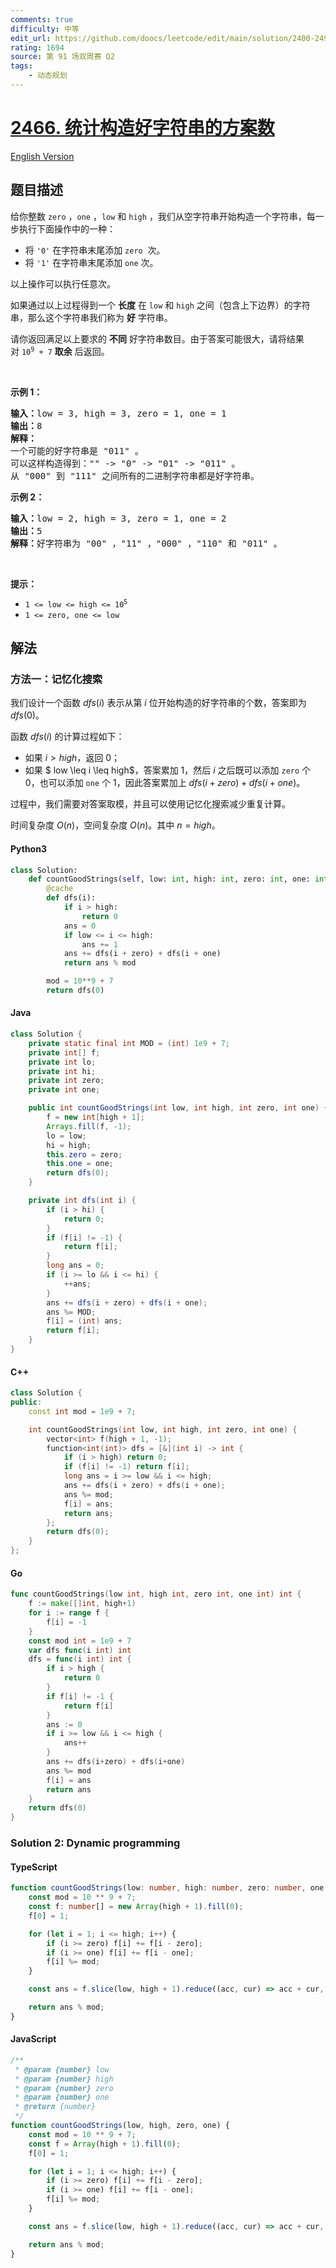 ```yaml
---
comments: true
difficulty: 中等
edit_url: https://github.com/doocs/leetcode/edit/main/solution/2400-2499/2466.Count%20Ways%20To%20Build%20Good%20Strings/README.md
rating: 1694
source: 第 91 场双周赛 Q2
tags:
    - 动态规划
---
```


<!-- problem:start -->

# [2466. 统计构造好字符串的方案数](https://leetcode.cn/problems/count-ways-to-build-good-strings)

[English Version](/solution/2400-2499/2466.Count%20Ways%20To%20Build%20Good%20Strings/README_EN.md)

## 题目描述

<!-- description:start -->

<p>给你整数&nbsp;<code>zero</code>&nbsp;，<code>one</code>&nbsp;，<code>low</code>&nbsp;和&nbsp;<code>high</code>&nbsp;，我们从空字符串开始构造一个字符串，每一步执行下面操作中的一种：</p>

<ul>
	<li>将&nbsp;<code>'0'</code>&nbsp;在字符串末尾添加&nbsp;<code>zero</code>&nbsp; 次。</li>
	<li>将&nbsp;<code>'1'</code>&nbsp;在字符串末尾添加&nbsp;<code>one</code>&nbsp;次。</li>
</ul>

<p>以上操作可以执行任意次。</p>

<p>如果通过以上过程得到一个 <strong>长度</strong>&nbsp;在&nbsp;<code>low</code> 和&nbsp;<code>high</code>&nbsp;之间（包含上下边界）的字符串，那么这个字符串我们称为&nbsp;<strong>好</strong>&nbsp;字符串。</p>

<p>请你返回满足以上要求的 <strong>不同</strong>&nbsp;好字符串数目。由于答案可能很大，请将结果对&nbsp;<code>10<sup>9</sup> + 7</code>&nbsp;<strong>取余</strong>&nbsp;后返回。</p>

<p>&nbsp;</p>

<p><strong>示例 1：</strong></p>

<pre><b>输入：</b>low = 3, high = 3, zero = 1, one = 1
<b>输出：</b>8
<b>解释：</b>
一个可能的好字符串是 "011" 。
可以这样构造得到："" -&gt; "0" -&gt; "01" -&gt; "011" 。
从 "000" 到 "111" 之间所有的二进制字符串都是好字符串。
</pre>

<p><strong>示例 2：</strong></p>

<pre><b>输入：</b>low = 2, high = 3, zero = 1, one = 2
<b>输出：</b>5
<b>解释：</b>好字符串为 "00" ，"11" ，"000" ，"110" 和 "011" 。
</pre>

<p>&nbsp;</p>

<p><strong>提示：</strong></p>

<ul>
	<li><code>1 &lt;= low&nbsp;&lt;= high&nbsp;&lt;= 10<sup>5</sup></code></li>
	<li><code>1 &lt;= zero, one &lt;= low</code></li>
</ul>

<!-- description:end -->

## 解法

<!-- solution:start -->

### 方法一：记忆化搜索

我们设计一个函数 $dfs(i)$ 表示从第 $i$ 位开始构造的好字符串的个数，答案即为 $dfs(0)$。

函数 $dfs(i)$ 的计算过程如下：

-   如果 $i \gt high$，返回 $0$；
-   如果 $ low \leq i \leq high$，答案累加 $1$，然后 $i$ 之后既可以添加 `zero` 个 $0$，也可以添加 `one` 个 $1$，因此答案累加上 $dfs(i + zero) + dfs(i + one)$。

过程中，我们需要对答案取模，并且可以使用记忆化搜索减少重复计算。

时间复杂度 $O(n)$，空间复杂度 $O(n)$。其中 $n = high$。

<!-- tabs:start -->

#### Python3

```python
class Solution:
    def countGoodStrings(self, low: int, high: int, zero: int, one: int) -> int:
        @cache
        def dfs(i):
            if i > high:
                return 0
            ans = 0
            if low <= i <= high:
                ans += 1
            ans += dfs(i + zero) + dfs(i + one)
            return ans % mod

        mod = 10**9 + 7
        return dfs(0)
```

#### Java

```java
class Solution {
    private static final int MOD = (int) 1e9 + 7;
    private int[] f;
    private int lo;
    private int hi;
    private int zero;
    private int one;

    public int countGoodStrings(int low, int high, int zero, int one) {
        f = new int[high + 1];
        Arrays.fill(f, -1);
        lo = low;
        hi = high;
        this.zero = zero;
        this.one = one;
        return dfs(0);
    }

    private int dfs(int i) {
        if (i > hi) {
            return 0;
        }
        if (f[i] != -1) {
            return f[i];
        }
        long ans = 0;
        if (i >= lo && i <= hi) {
            ++ans;
        }
        ans += dfs(i + zero) + dfs(i + one);
        ans %= MOD;
        f[i] = (int) ans;
        return f[i];
    }
}
```

#### C++

```cpp
class Solution {
public:
    const int mod = 1e9 + 7;

    int countGoodStrings(int low, int high, int zero, int one) {
        vector<int> f(high + 1, -1);
        function<int(int)> dfs = [&](int i) -> int {
            if (i > high) return 0;
            if (f[i] != -1) return f[i];
            long ans = i >= low && i <= high;
            ans += dfs(i + zero) + dfs(i + one);
            ans %= mod;
            f[i] = ans;
            return ans;
        };
        return dfs(0);
    }
};
```

#### Go

```go
func countGoodStrings(low int, high int, zero int, one int) int {
	f := make([]int, high+1)
	for i := range f {
		f[i] = -1
	}
	const mod int = 1e9 + 7
	var dfs func(i int) int
	dfs = func(i int) int {
		if i > high {
			return 0
		}
		if f[i] != -1 {
			return f[i]
		}
		ans := 0
		if i >= low && i <= high {
			ans++
		}
		ans += dfs(i+zero) + dfs(i+one)
		ans %= mod
		f[i] = ans
		return ans
	}
	return dfs(0)
}
```

<!-- tabs:end -->

<!-- solution:end -->

<!-- solution:start -->

### Solution 2: Dynamic programming

<!-- tabs:start -->

#### TypeScript

```ts
function countGoodStrings(low: number, high: number, zero: number, one: number): number {
    const mod = 10 ** 9 + 7;
    const f: number[] = new Array(high + 1).fill(0);
    f[0] = 1;

    for (let i = 1; i <= high; i++) {
        if (i >= zero) f[i] += f[i - zero];
        if (i >= one) f[i] += f[i - one];
        f[i] %= mod;
    }

    const ans = f.slice(low, high + 1).reduce((acc, cur) => acc + cur, 0);

    return ans % mod;
}
```

#### JavaScript

```js
/**
 * @param {number} low
 * @param {number} high
 * @param {number} zero
 * @param {number} one
 * @return {number}
 */
function countGoodStrings(low, high, zero, one) {
    const mod = 10 ** 9 + 7;
    const f = Array(high + 1).fill(0);
    f[0] = 1;

    for (let i = 1; i <= high; i++) {
        if (i >= zero) f[i] += f[i - zero];
        if (i >= one) f[i] += f[i - one];
        f[i] %= mod;
    }

    const ans = f.slice(low, high + 1).reduce((acc, cur) => acc + cur, 0);

    return ans % mod;
}
```

<!-- tabs:end -->

<!-- solution:end -->

<!-- problem:end -->
